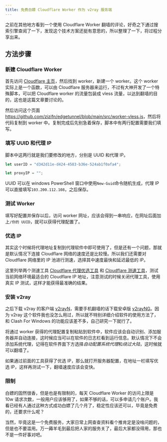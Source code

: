 ```yaml
---
title: 免费白嫖 Cloudflare Worker 作为 v2ray 服务端
---
```


之前在其他地方看到一个使用 Cloudflare Worker 翻墙的评论，好奇之下通过搜索引擎查阅了一下，发现这个技术方案还挺有意思的，所以整理了一下，将过程分享出来。

## 方法步骤

### 新建 Cloudflare Worker

首先访问 [Cloudflare 主页](https://www.cloudflare.com/zh-cn/)，然后找到 worker，新建一个 worker。这个 worker 实际上是一个函数，可以由 Cloudflare 服务器来运行，不过有大神开发了一个特殊脚本，可以把 Cloudflare worker 的流量包装成 vless 流量，以达到翻墙的目的，这也是这篇文章要讨论的。

然后访问这个页面<https://github.com/zizifn/edgetunnel/blob/main/src/worker-vless.js>，然后将代码复制到 worker 中。复制完成后先别急着保存，脚本中有两行配置需要我们填写。

### 填写 UUID 和代理 IP

脚本中这两行就是我们要修改的地方，分别是 UUID 和代理 IP。

```js
let userID = "d342d11e-d424-4583-b36e-524ab1f0afa4";

let proxyIP = "";
```

UUID 可以在 windows PowerShell 窗口中使用`New-Guid`命令随机生成，代理 IP 可以直接填写`103.200.112.108`，之后保存。

### 测试 Worker

填写好配置并保存以后，访问 worker 网址，应该会得到一串响应，在网址后面加上`/你的 UUID`，就可以获得代理配置了。

### 优选 IP

其实这个时候将代理地址复制到代理软件中即可使用了，但是还有一个问题，那就是默认情况下连接 Cloudflare 网络的速度还是比较慢。所以我们还需要对 Cloudflare 网络里的 IP 池进行测速，选择其中速度最快和延迟最低的 IP。

这里列举两个测速工具 [Cloudflare 代理优选工具](https://github.com/badafans/better-cloudflare-ip/releases) 和 [Cloudflare 测速工具](https://github.com/XIU2/CloudflareSpeedTest)，测试当前网络环境最适合的 Cloudflare IP 地址，注意测试的时候关闭代理工具，使用真实 IP 测试，这样才能获得最准确的结果。

### 安装 v2ray

之后下载 v2ray 的客户端 [v2rayN](https://github.com/2dust/v2rayN/releases)，需要手机翻墙的话下载安卓版 [v2rayNG](https://github.com/2dust/v2rayNG/releases)。因为 v2ray 这个软件我也没怎么用过，所以就不特别详细介绍软件的使用方法了，和 Clash For Windows 的功能应该差不多，自己研究一下就行了。

将通过 worker 获得的代理配置复制粘贴到软件中，软件应该会自动识别、添加服务器并自动连接，这时候应当可以在软件的日志栏看到运行信息。默认情况下不会添加系统代理，记得在软件界面下方选择*自动配置系统代理*和*绕过大陆*，这时候就可以翻墙了。

如果通过前面的工具获得了优选 IP，那么就打开服务器配置，在地址一栏填写优选 IP，这样再测试一下，翻墙速度应该会变快。

### 限制

白嫖的固然很香，但是也是有限制的，每天 Cloudflare Worker 的访问上限是 10w 请求次数，一般用户应该够用了，如果不够的话，可以多申请几个账户。我看已经有人通过这种方式成功白嫖了几个月了，稳定性应该还可以，毕竟是免费的，还要求什么呢？

当然，毕竟这是一个免费服务，大家日常上网查查资料看个推肯定是没啥问题的，但是也不要滥用。万一薅羊毛到最后把人家的服务关了，最后大家都没得用，那也不是一件好事对吧。
